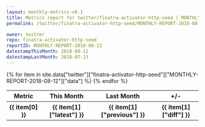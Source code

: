 ```yaml
---
layout: monthly-metrics-v0.1
title: Metrics report for twitter/finatra-activator-http-seed | MONTHLY-REPORT-2018-08-12 | 2018-08-12
permalink: /twitter/finatra-activator-http-seed/MONTHLY-REPORT-2018-08-12/

owner: twitter
repo: finatra-activator-http-seed
reportID: MONTHLY-REPORT-2018-08-12
datestampThisMonth: 2018-08-12
datestampLastMonth: 2018-07-13
---
```


<table style="width: 100%">
    <tr>
        <th>Metric</th>
        <th>This Month</th>
        <th>Last Month</th>
        <th>+/-</th>
    </tr>
    {% for item in site.data["twitter"]["finatra-activator-http-seed"]["MONTHLY-REPORT-2018-08-12"]["data"] %}
    <tr>
        <th>{{ item[0] }}</th>
        <th>{{ item[1]["latest"] }}</th>
        <th>{{ item[1]["previous"] }}</th>
        <th>{{ item[1]["diff"] }}</th>
    </tr>
    {% endfor %}
</table>
